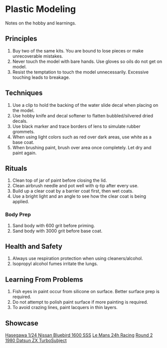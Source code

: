 # Plastic Modeling

Notes on the hobby and learnings.

## Principles

1. Buy two of the same kits. You are bound to lose pieces or make unrecoverable mistakes.
1. Never touch the model with bare hands. Use gloves so oils do not get on model.
1. Resist the temptation to touch the model unnecessarily. Excessive touching leads to breakage.

## Techniques

1. Use a clip to hold the backing of the water slide decal when placing on the model.
1. Use hobby knife and decal softener to flatten bubbled/silvered dried decals.
1. Use black marker and trace borders of lens to simulate rubber grommets.
1. When using light colors such as red over dark areas, use white as a base coat.
1. When brushing paint, brush over area once completely. Let dry and paint again.

## Rituals

1. Clean top of jar of paint before closing the lid.
1. Clean airbrush needle and pot well with q-tip after every use.
1. Build up a clear coat by a barrier coat first, then wet coats.
1. Use a bright light and an angle to see how the clear coat is being applied.

### Body Prep

1. Sand body with 600 grit before priming.
1. Sand body with 3000 grit before base coat.

## Health and Safety

1. Always use respiration protection when using cleaners/alcohol.
1. Isopropyl alcohol fumes irritate the lungs.

## Learning From Problems

1. Fish eyes in paint occur from silicone on surface. Better surface prep is required.
1. Do not attempt to polish paint surface if more painting is required.
1. To avoid crazing lines, paint lacquers in thin layers.

## Showcase

[Hasegawa 1/24 Nissan Bluebird 1600 SSS](https://scaledworld.net/hasegawa-1-24-nissan-bluebird-1600-sss-2018)
[Le Mans 24h Racing](https://scaledworld.net/le-mans-24h-racing-2018)
[Round 2 1980 Datsun ZX TurboSubject](https://scaledworld.net/round-2-1980-datsun-zx-turbosubject)
